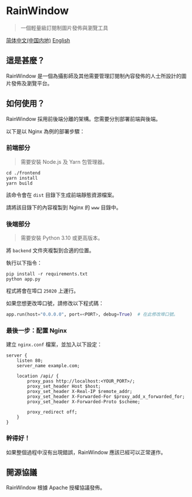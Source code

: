 # RainWindow

> 一個輕量級訂閱制圖片發佈與瀏覽工具

[简体中文(中国内地)](README_CN.md) [English](README.md)

## 這是甚麼？

RainWindow 是一個為攝影師及其他需要管理訂閱制內容發佈的人士所設計的圖片發佈及瀏覽平台。

## 如何使用？

RainWindow 採用前後端分離的架構。您需要分別部署前端與後端。

以下是以 Nginx 為例的部署步驟：

### 前端部分

> 需要安裝 Node.js 及 Yarn 包管理器。

```shell
cd ./frontend
yarn install
yarn build
```

該命令會在 `dist` 目錄下生成前端靜態資源檔案。

請將該目錄下的內容複製到 Nginx 的 `www` 目錄中。

### 後端部分

> 需要安裝 Python 3.10 或更高版本。

將 `backend` 文件夾複製到合適的位置。

執行以下指令：

```shell
pip install -r requirements.txt
python app.py
```

程式將會在埠口 `25020` 上運行。

如果您想更改埠口號，請修改以下程式碼：

```python
app.run(host="0.0.0.0", port=<PORT>, debug=True)  # 在此修改埠口號。
```

### 最後一步：配置 Nginx

建立 `nginx.conf` 檔案，並加入以下設定：

```nginx
server {
    listen 80;
    server_name example.com;

    location /api/ {
        proxy_pass http://localhost:<YOUR_PORT>/;
        proxy_set_header Host $host;
        proxy_set_header X-Real-IP $remote_addr;
        proxy_set_header X-Forwarded-For $proxy_add_x_forwarded_for;
        proxy_set_header X-Forwarded-Proto $scheme;

        proxy_redirect off;
    }
}
```

### 幹得好！

如果整個過程中沒有出現錯誤，RainWindow 應該已經可以正常運作。

## 開源協議

RainWindow 根據 Apache 授權協議發佈。
